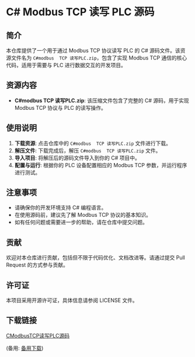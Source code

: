 # C# Modbus TCP 读写 PLC 源码

## 简介

本仓库提供了一个用于通过 Modbus TCP 协议读写 PLC 的 C# 源码文件。该资源文件名为 `C#modbus  TCP 读写PLC.zip`，包含了实现 Modbus TCP 通信的核心代码，适用于需要与 PLC 进行数据交互的开发项目。

## 资源内容

- **C#modbus  TCP 读写PLC.zip**: 该压缩文件包含了完整的 C# 源码，用于实现 Modbus TCP 协议与 PLC 的读写操作。

## 使用说明

1. **下载资源**: 点击仓库中的 `C#modbus  TCP 读写PLC.zip` 文件进行下载。
2. **解压文件**: 下载完成后，解压 `C#modbus  TCP 读写PLC.zip` 文件。
3. **导入项目**: 将解压后的源码文件导入到你的 C# 项目中。
4. **配置与运行**: 根据你的 PLC 设备配置相应的 Modbus TCP 参数，并运行程序进行测试。

## 注意事项

- 请确保你的开发环境支持 C# 编程语言。
- 在使用源码前，建议先了解 Modbus TCP 协议的基本知识。
- 如有任何问题或需要进一步的帮助，请在仓库中提交问题。

## 贡献

欢迎对本仓库进行贡献，包括但不限于代码优化、文档改进等。请通过提交 Pull Request 的方式参与贡献。

## 许可证

本项目采用开源许可证，具体信息请参阅 LICENSE 文件。

## 下载链接
[CModbusTCP读写PLC源码](https://pan.quark.cn/s/38fc79fd6e7d) 

(备用: [备用下载](https://pan.baidu.com/s/1IWFJ_OZfeD0cZBlZtmLO-w?pwd=1234))
